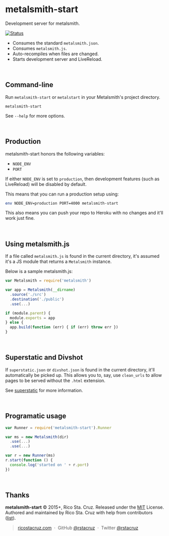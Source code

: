 # metalsmith-start

Development server for metalsmith.

[![Status](https://travis-ci.org/rstacruz/metalsmith-start.svg?branch=master)](https://travis-ci.org/rstacruz/metalsmith-start "See test builds")

- Consumes the standard `metalsmith.json`.
- Consumes `metalsmith.js`.
- Auto-recompiles when files are changed.
- Starts development server and LiveReload.

<br>

## Command-line

Run `metalsmith-start` or `metalstart` in your Metalsmith's project directory.

```
metalsmith-start
```

See `--help` for more options.

<br>

## Production

metalsmith-start honors the following variables:

* `NODE_ENV`
* `PORT`

If either `NODE_ENV` is set to `production`, then development features (such as LiveReload) will be disabled by default.

This means that you can run a production setup using:

```sh
env NODE_ENV=production PORT=4000 metalsmith-start
```

This also means you can push your repo to Heroku with no changes and it'll work just fine.

<br>

## Using metalsmith.js

If a file called `metalsmith.js` is found in the current directory, it's assumed it's a JS module that returns a `Metalsmith` instance.

Below is a sample metalsmith.js:

```js
var Metalsmith = require('metalsmith')

var app = Metalsmith(__dirname)
  .source('./src')
  .destination('./public')
  .use(...)

if (module.parent) {
  module.exports = app
} else {
  app.build(function (err) { if (err) throw err })
}
```

<br>

## Superstatic and Divshot

If `superstatic.json` or `divshot.json` is found in the current directory, it'll automatically be picked up. This allows you to, say, use `clean_urls` to allow pages to be served without the `.html` extension.

See [superstatic] for more information.

[superstatic]: https://www.npmjs.com/package/superstatic

<br>

## Programatic usage

```js
var Runner = require('metalsmith-start').Runner

var ms = new Metalsmith(dir)
  .use(...)
  .use(...)

var r = new Runner(ms)
r.start(function () {
  console.log('started on ' + r.port)
})
```

<br>

## Thanks

**metalsmith-start** © 2015+, Rico Sta. Cruz. Released under the [MIT] License.<br>
Authored and maintained by Rico Sta. Cruz with help from contributors ([list][contributors]).

> [ricostacruz.com](http://ricostacruz.com) &nbsp;&middot;&nbsp;
> GitHub [@rstacruz](https://github.com/rstacruz) &nbsp;&middot;&nbsp;
> Twitter [@rstacruz](https://twitter.com/rstacruz)

[MIT]: http://mit-license.org/
[contributors]: http://github.com/rstacruz/metalsmith-start/contributors
